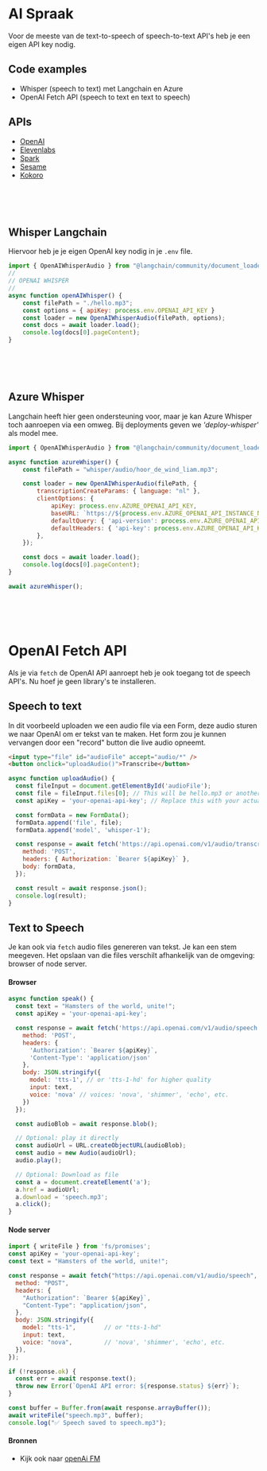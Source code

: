 # AI Spraak

Voor de meeste van de text-to-speech of speech-to-text API's heb je een eigen API key nodig.

## Code examples

- Whisper (speech to text) met Langchain en Azure
- OpenAI Fetch API (speech to text en text to speech)

## APIs

- [OpenAI](https://platform.openai.com/docs/api-reference/chat/create?lang=node.js)
- [Elevenlabs](https://elevenlabs.io/docs/api-reference/text-to-speech/convert)
- [Spark](https://sparkaudio.github.io/spark-tts)
- [Sesame](https://huggingface.co/sesame/csm-1b)
- [Kokoro](https://kokorottsai.com)

<br><bR><br>

## Whisper Langchain

Hiervoor heb je je eigen OpenAI key nodig in je `.env` file.

```js
import { OpenAIWhisperAudio } from "@langchain/community/document_loaders/fs/openai_whisper_audio";
//
// OPENAI WHISPER
//
async function openAIWhisper() {
    const filePath = "./hello.mp3";
    const options = { apiKey: process.env.OPENAI_API_KEY }
    const loader = new OpenAIWhisperAudio(filePath, options);
    const docs = await loader.load();
    console.log(docs[0].pageContent);
}
```

<br><bR><br>

## Azure Whisper

Langchain heeft hier geen ondersteuning voor, maar je kan Azure Whisper toch aanroepen via een omweg. 
Bij deployments geven we *'deploy-whisper'* als model mee.

```js
import { OpenAIWhisperAudio } from "@langchain/community/document_loaders/fs/openai_whisper_audio";

async function azureWhisper() {
    const filePath = "whisper/audio/hoor_de_wind_liam.mp3";

    const loader = new OpenAIWhisperAudio(filePath, {
        transcriptionCreateParams: { language: "nl" },
        clientOptions: {
            apiKey: process.env.AZURE_OPENAI_API_KEY,
            baseURL: `https://${process.env.AZURE_OPENAI_API_INSTANCE_NAME}.openai.azure.com/openai/deployments/deploy-whisper`,
            defaultQuery: { 'api-version': process.env.AZURE_OPENAI_API_VERSION },
            defaultHeaders: { 'api-key': process.env.AZURE_OPENAI_API_KEY },
        },
    });

    const docs = await loader.load();
    console.log(docs[0].pageContent);
}

await azureWhisper();
```
<br><bR><br>

# OpenAI Fetch API

Als je via `fetch` de OpenAI API aanroept heb je ook toegang tot de speech API's. Nu hoef je geen library's te installeren.

## Speech to text

In dit voorbeeld uploaden we een audio file via een Form, deze audio sturen we naar OpenAI om er tekst van te maken. Het form zou je kunnen vervangen door een "record" button die live audio opneemt.

```html
<input type="file" id="audioFile" accept="audio/*" />
<button onclick="uploadAudio()">Transcribe</button>
```

```js
async function uploadAudio() {
  const fileInput = document.getElementById('audioFile');
  const file = fileInput.files[0]; // This will be hello.mp3 or another audio file
  const apiKey = 'your-openai-api-key'; // Replace this with your actual key

  const formData = new FormData();
  formData.append('file', file);
  formData.append('model', 'whisper-1');

  const response = await fetch('https://api.openai.com/v1/audio/transcriptions', {
    method: 'POST',
    headers: { Authorization: `Bearer ${apiKey}` },
    body: formData,
  });

  const result = await response.json();
  console.log(result);
}
```

## Text to Speech

Je kan ook via `fetch` audio files genereren van tekst. Je kan een stem meegeven. Het opslaan van die files verschilt afhankelijk van de omgeving: browser of node server.

#### Browser

```js
async function speak() {
  const text = "Hamsters of the world, unite!";
  const apiKey = 'your-openai-api-key';

  const response = await fetch('https://api.openai.com/v1/audio/speech', {
    method: 'POST',
    headers: {
      'Authorization': `Bearer ${apiKey}`,
      'Content-Type': 'application/json'
    },
    body: JSON.stringify({
      model: 'tts-1', // or 'tts-1-hd' for higher quality
      input: text,
      voice: 'nova' // voices: 'nova', 'shimmer', 'echo', etc.
    })
  });

  const audioBlob = await response.blob();

  // Optional: play it directly
  const audioUrl = URL.createObjectURL(audioBlob);
  const audio = new Audio(audioUrl);
  audio.play();

  // Optional: Download as file
  const a = document.createElement('a');
  a.href = audioUrl;
  a.download = 'speech.mp3';
  a.click();
}
```
#### Node server

```js
import { writeFile } from 'fs/promises';
const apiKey = 'your-openai-api-key';
const text = "Hamsters of the world, unite!";

const response = await fetch("https://api.openai.com/v1/audio/speech", {
  method: "POST",
  headers: {
    "Authorization": `Bearer ${apiKey}`,
    "Content-Type": "application/json",
  },
  body: JSON.stringify({
    model: "tts-1",        // or "tts-1-hd"
    input: text,
    voice: "nova",         // 'nova', 'shimmer', 'echo', etc.
  }),
});

if (!response.ok) {
  const err = await response.text();
  throw new Error(`OpenAI API error: ${response.status} ${err}`);
}

const buffer = Buffer.from(await response.arrayBuffer());
await writeFile("speech.mp3", buffer);
console.log("✅ Speech saved to speech.mp3");
```

#### Bronnen

- Kijk ook naar [openAi FM](https://www.openai.fm/)
